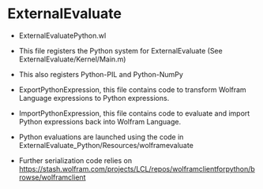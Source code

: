 # ExternalEvaluate

* ExternalEvaluatePython.wl
 * This file registers the Python system for ExternalEvaluate (See ExternalEvaluate/Kernel/Main.m)
 * This also registers Python-PIL and Python-NumPy
 * ExportPythonExpression, this file contains code to transform Wolfram Language expressions to Python expressions.
 * ImportPythonExpression, this file contains code to evaluate and import Python expressions back into Wolfram Language.

* Python evaluations are launched using the code in ExternalEvaluate_Python/Resources/wolframevaluate
* Further serialization code relies on https://stash.wolfram.com/projects/LCL/repos/wolframclientforpython/browse/wolframclient